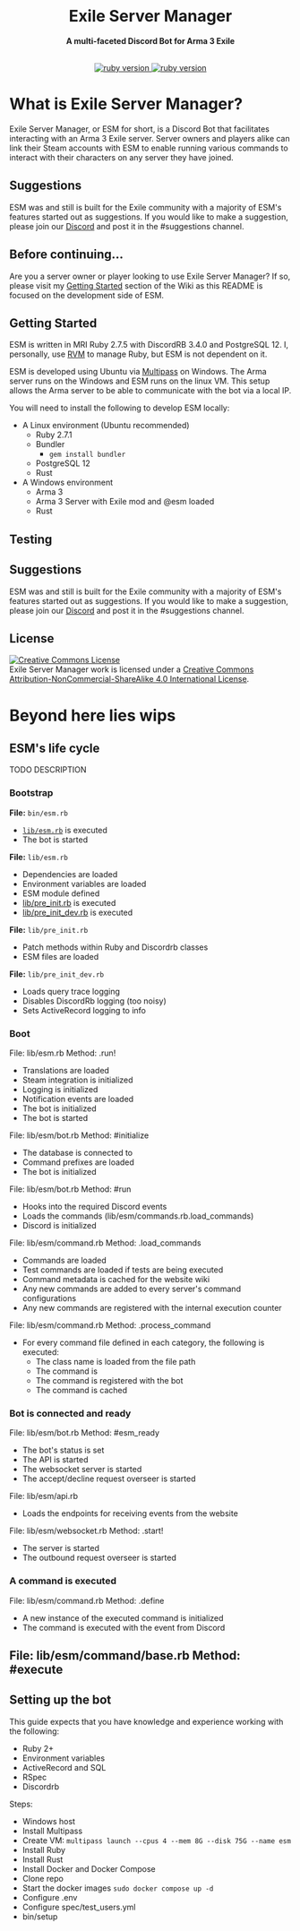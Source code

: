 <div align="center">
  <br>
  <h1>Exile Server Manager</h1>
  <strong>A multi-faceted Discord Bot for Arma 3 Exile</strong>
</div>
<br>
<p align="center">
  <a href="https://www.ruby-lang.org/en/">
    <img src="https://img.shields.io/badge/Ruby-v2.7.2-green.svg" alt="ruby version">
  </a>
  <a href="https://www.esmbot.com/releases">
    <img src="https://img.shields.io/badge/ESM-v2.0-blue.svg" alt="ruby version">
  </a>
</p>

# What is Exile Server Manager?
Exile Server Manager, or ESM for short, is a Discord Bot that facilitates interacting with an Arma 3 Exile server. Server owners and players alike can link their Steam accounts with ESM to enable running various commands to interact with their characters on any server they have joined.

## Suggestions
ESM was and still is built for the Exile community with a majority of ESM's features started out as suggestions. If you would like to make a suggestion, please join our <a href="https://esmbot.com/join">Discord</a> and post it in the #suggestions channel.

## Before continuing...
Are you a server owner or player looking to use Exile Server Manager? If so, please visit my <a href="https://www.esmbot.com/wiki">Getting Started</a> section of the Wiki as this README is focused on the development side of ESM.

## Getting Started
ESM is written in MRI Ruby 2.7.5 with DiscordRB 3.4.0 and PostgreSQL 12. I, personally, use <a href="https://rvm.io/">RVM</a> to manage Ruby, but ESM is not dependent on it.

ESM is developed using Ubuntu via [Multipass](https://multipass.run/) on Windows. The Arma server runs on the Windows and ESM runs on the linux VM. This setup allows the Arma server to be able to communicate with the bot via a local IP.

You will need to install the following to develop ESM locally:
- A Linux environment (Ubuntu recommended)
  - Ruby 2.7.1
  - Bundler
    - `gem install bundler`
  - PostgreSQL 12
  - Rust
- A Windows environment
  - Arma 3
  - Arma 3 Server with Exile mod and @esm loaded
  - Rust

## Testing


## Suggestions
ESM was and still is built for the Exile community with a majority of ESM's features started out as suggestions. If you would like to make a suggestion, please join our <a href="https://esmbot.com/join">Discord</a> and post it in the #suggestions channel.

## License
<a rel="license" href="http://creativecommons.org/licenses/by-nc-sa/4.0/"><img alt="Creative Commons License" style="border-width:0" src="https://i.creativecommons.org/l/by-nc-sa/4.0/88x31.png" /></a><br />Exile Server Manager work is licensed under a <a rel="license" href="http://creativecommons.org/licenses/by-nc-sa/4.0/">Creative Commons Attribution-NonCommercial-ShareAlike 4.0 International License</a>.

# Beyond here lies wips

## ESM's life cycle
TODO DESCRIPTION

### Bootstrap

**File:** <span id="bin-esm">`bin/esm.rb`</span>

- [`lib/esm.rb`](#lib-esm) is executed
- The bot is started

**File:** <span id="lib-esm">`lib/esm.rb`</span>

- Dependencies are loaded
- Environment variables are loaded
- ESM module defined
- [lib/pre_init.rb](#lib-pre_init) is executed
- [lib/pre_init_dev.rb](#lib-pre_init_dev) is executed

**File:** <span id="lib-pre_init">`lib/pre_init.rb`</span>

- Patch methods within Ruby and Discordrb classes
- ESM files are loaded

**File:** <span id="lib-pre_init_dev">`lib/pre_init_dev.rb`</span>

- Loads query trace logging
- Disables DiscordRb logging (too noisy)
- Sets ActiveRecord logging to info

### Boot
File: lib/esm.rb
Method: .run!
- Translations are loaded
- Steam integration is initialized
- Logging is initialized
- Notification events are loaded
- The bot is initialized
- The bot is started

File: lib/esm/bot.rb
Method: #initialize
- The database is connected to
- Command prefixes are loaded
- The bot is initialized

File: lib/esm/bot.rb
Method: #run
- Hooks into the required Discord events
- Loads the commands (lib/esm/commands.rb.load_commands)
- Discord is initialized

File: lib/esm/command.rb
Method: .load_commands
- Commands are loaded
- Test commands are loaded if tests are being executed
- Command metadata is cached for the website wiki
- Any new commands are added to every server's command configurations
- Any new commands are registered with the internal execution counter

File: lib/esm/command.rb
Method: .process_command
- For every command file defined in each category, the following is executed:
  - The class name is loaded from the file path
  - The command is
  - The command is registered with the bot
  - The command is cached

### Bot is connected and ready
File: lib/esm/bot.rb
Method: #esm_ready
- The bot's status is set
- The API is started
- The websocket server is started
- The accept/decline request overseer is started

File: lib/esm/api.rb
- Loads the endpoints for receiving events from the website

File: lib/esm/websocket.rb
Method: .start!
- The server is started
- The outbound request overseer is started

### A command is executed
File: lib/esm/command.rb
Method: .define
- A new instance of the executed command is initialized
- The command is executed with the event from Discord

File: lib/esm/command/base.rb
Method: #execute
-

## Setting up the bot
This guide expects that you have knowledge and experience working with the following:

- Ruby 2+
- Environment variables
- ActiveRecord and SQL
- RSpec
- Discordrb

Steps:

- Windows host
- Install Multipass
- Create VM: `multipass launch --cpus 4 --mem 8G --disk 75G --name esm`
- Install Ruby
- Install Rust
- Install Docker and Docker Compose
- Clone repo
- Start the docker images `sudo docker compose up -d`
- Configure .env
- Configure spec/test_users.yml
- bin/setup
